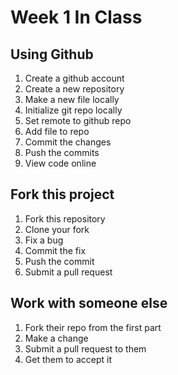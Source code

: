# Week 1 In Class

## Using Github

1. Create a github account
2. Create a new repository
3. Make a new file locally
4. Initialize git repo locally
5. Set remote to github repo
6. Add file to repo
7. Commit the changes
8. Push the commits
9. View code online

## Fork this project

1. Fork this repository
2. Clone your fork
3. Fix a bug
4. Commit the fix
5. Push the commit
6. Submit a pull request

## Work with someone else

1. Fork their repo from the first part
2. Make a change
3. Submit a pull request to them
4. Get them to accept it